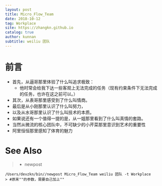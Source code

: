 ```yaml
---
layout: post
title: Micro_Flow_Team
date: 2018-10-12
tag: Workplace
site: https://zhangkn.github.io
catalog: true
author: kunnan
subtitle: weiliu 团队
---
```






# 前言



* 首先，从逼哥那里体验了什么叫追求极致：
  * 他时常会给我下达一些客观上无法完成的任务（现有约束条件下无法完成的任务，也许在这之前可以。）
* 其次，从表哥那里感受到了什么叫情商。
* 最后是从小刚那里认识了什么叫努力，
* 以及从水哥那里认识了什么叫技术的本质。
* 如果说还有一个值得一提的是，从一姐那里看到了什么叫真情的套路。
* 当然从微流的核心团队中，不可缺少的小芹菜那里意识到艺术的重要性
* 阿里恒恒那里感知了体育的魅力



# See Also 

>* newpost 
>
```
/Users/devzkn/bin//newpost Micro_Flow_Team weiliu 团队 -t Workplace
> #原来""的参数，需要自己加上""
```

